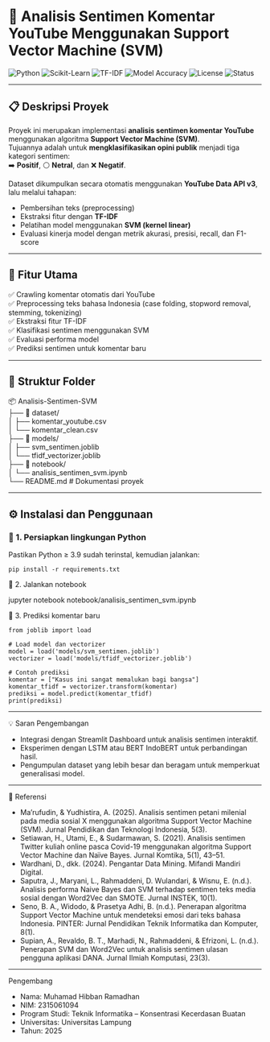 # 🧠 Analisis Sentimen Komentar YouTube Menggunakan Support Vector Machine (SVM)

![Python](https://img.shields.io/badge/Python-3.9%2B-blue?logo=python)
![Scikit-Learn](https://img.shields.io/badge/Scikit--Learn-1.3%2B-orange?logo=scikit-learn)
![TF-IDF](https://img.shields.io/badge/Feature_Extraction-TF--IDF-green)
![Model Accuracy](https://img.shields.io/badge/Accuracy-87%25-success)
![License](https://img.shields.io/badge/License-MIT-lightgrey)
![Status](https://img.shields.io/badge/Status-Completed-brightgreen)

---

## 📋 Deskripsi Proyek
Proyek ini merupakan implementasi **analisis sentimen komentar YouTube** menggunakan algoritma **Support Vector Machine (SVM)**.  
Tujuannya adalah untuk **mengklasifikasikan opini publik** menjadi tiga kategori sentimen:  
➡️ **Positif**, ⚪ **Netral**, dan ❌ **Negatif**.

Dataset dikumpulkan secara otomatis menggunakan **YouTube Data API v3**, lalu melalui tahapan:
- Pembersihan teks (preprocessing)
- Ekstraksi fitur dengan **TF-IDF**
- Pelatihan model menggunakan **SVM (kernel linear)**
- Evaluasi kinerja model dengan metrik akurasi, presisi, recall, dan F1-score

---

## 🧩 Fitur Utama
✅ Crawling komentar otomatis dari YouTube  
✅ Preprocessing teks bahasa Indonesia (case folding, stopword removal, stemming, tokenizing)  
✅ Ekstraksi fitur TF-IDF  
✅ Klasifikasi sentimen menggunakan SVM  
✅ Evaluasi performa model  
✅ Prediksi sentimen untuk komentar baru  

---

## 📂 Struktur Folder
📦 Analisis-Sentimen-SVM  
├── 📁 dataset/  
│   ├── komentar_youtube.csv  
│   └── komentar_clean.csv  
├── 📁 models/  
│   ├── svm_sentimen.joblib  
│   └── tfidf_vectorizer.joblib  
├── 📁 notebook/  
│   └── analisis_sentimen_svm.ipynb  
└── README.md                  # Dokumentasi proyek

---

## ⚙️ Instalasi dan Penggunaan

### 🔧 1. Persiapkan lingkungan Python
Pastikan Python ≥ 3.9 sudah terinstal, kemudian jalankan:
```
pip install -r requirements.txt
```

📒 2. Jalankan notebook

jupyter notebook notebook/analisis_sentimen_svm.ipynb

💬 3. Prediksi komentar baru
```
from joblib import load

# Load model dan vectorizer
model = load('models/svm_sentimen.joblib')
vectorizer = load('models/tfidf_vectorizer.joblib')

# Contoh prediksi
komentar = ["Kasus ini sangat memalukan bagi bangsa"]
komentar_tfidf = vectorizer.transform(komentar)
prediksi = model.predict(komentar_tfidf)
print(prediksi)
```

---

💡 Saran Pengembangan
- Integrasi dengan Streamlit Dashboard untuk analisis sentimen interaktif.
- Eksperimen dengan LSTM atau BERT IndoBERT untuk perbandingan hasil.
- Pengumpulan dataset yang lebih besar dan beragam untuk memperkuat generalisasi model.

---

🧾 Referensi
- Ma’rufudin, & Yudhistira, A. (2025). Analisis sentimen petani milenial pada media sosial X menggunakan algoritma Support Vector Machine (SVM). Jurnal Pendidikan dan Teknologi Indonesia, 5(3).
- Setiawan, H., Utami, E., & Sudarmawan, S. (2021). Analisis sentimen Twitter kuliah online pasca Covid-19 menggunakan algoritma Support Vector Machine dan Naïve Bayes. Jurnal Komtika, 5(1), 43–51.
- Wardhani, D., dkk. (2024). Pengantar Data Mining. Mifandi Mandiri Digital.
- Saputra, J., Maryani, L., Rahmaddeni, D. Wulandari, & Wisnu, E. (n.d.). Analisis performa Naive Bayes dan SVM terhadap sentimen teks media sosial dengan Word2Vec dan SMOTE. Jurnal INSTEK, 10(1).
- Seno, B. A., Widodo, & Prasetya Adhi, B. (n.d.). Penerapan algoritma Support Vector Machine untuk mendeteksi emosi dari teks bahasa Indonesia. PINTER: Jurnal Pendidikan Teknik Informatika dan Komputer, 8(1).
- Supian, A., Revaldo, B. T., Marhadi, N., Rahmaddeni, & Efrizoni, L. (n.d.). Penerapan SVM dan Word2Vec untuk analisis sentimen ulasan pengguna aplikasi DANA. Jurnal Ilmiah Komputasi, 23(3).

---

Pengembang
- Nama: Muhamad Hibban Ramadhan
- NIM: 2315061094
- Program Studi: Teknik Informatika – Konsentrasi Kecerdasan Buatan
- Universitas: Universitas Lampung
- Tahun: 2025
